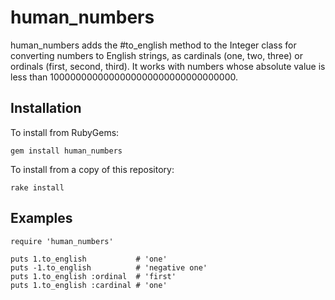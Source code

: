 # human_numbers

human_numbers adds the #to_english method to the Integer class for
converting numbers to English strings, as cardinals (one, two, three)
or ordinals (first, second, third). It works with numbers whose
absolute value is less than 1000000000000000000000000000000000.

## Installation

To install from RubyGems:

    gem install human_numbers
    
To install from a copy of this repository:

    rake install

## Examples

    require 'human_numbers'
    
    puts 1.to_english           # 'one'
    puts -1.to_english          # 'negative one'
    puts 1.to_english :ordinal  # 'first'
    puts 1.to_english :cardinal # 'one'
